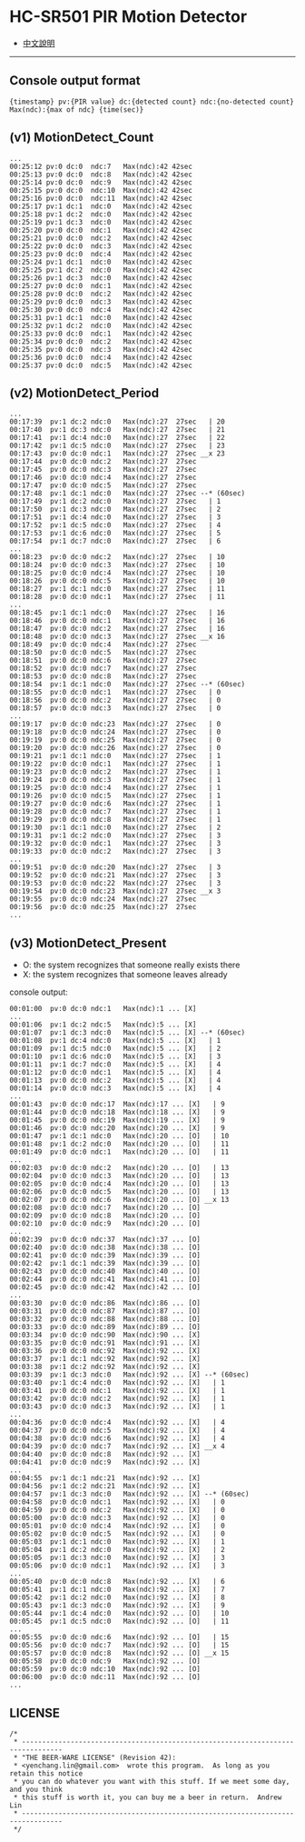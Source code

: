 # HC-SR501 PIR Motion Detector

* [中文說明](README.zh_TW.md)

-----

## Console output format

	{timestamp} pv:{PIR value} dc:{detected count} ndc:{no-detected count} Max(ndc):{max of ndc} {time(sec)}


## (v1) MotionDetect_Count

	...
	00:25:12 pv:0 dc:0	ndc:7	Max(ndc):42	42sec
	00:25:13 pv:0 dc:0	ndc:8	Max(ndc):42	42sec
	00:25:14 pv:0 dc:0	ndc:9	Max(ndc):42	42sec
	00:25:15 pv:0 dc:0	ndc:10	Max(ndc):42	42sec
	00:25:16 pv:0 dc:0	ndc:11	Max(ndc):42	42sec
	00:25:17 pv:1 dc:1	ndc:0	Max(ndc):42	42sec
	00:25:18 pv:1 dc:2	ndc:0	Max(ndc):42	42sec
	00:25:19 pv:1 dc:3	ndc:0	Max(ndc):42	42sec
	00:25:20 pv:0 dc:0	ndc:1	Max(ndc):42	42sec
	00:25:21 pv:0 dc:0	ndc:2	Max(ndc):42	42sec
	00:25:22 pv:0 dc:0	ndc:3	Max(ndc):42	42sec
	00:25:23 pv:0 dc:0	ndc:4	Max(ndc):42	42sec
	00:25:24 pv:1 dc:1	ndc:0	Max(ndc):42	42sec
	00:25:25 pv:1 dc:2	ndc:0	Max(ndc):42	42sec
	00:25:26 pv:1 dc:3	ndc:0	Max(ndc):42	42sec
	00:25:27 pv:0 dc:0	ndc:1	Max(ndc):42	42sec
	00:25:28 pv:0 dc:0	ndc:2	Max(ndc):42	42sec
	00:25:29 pv:0 dc:0	ndc:3	Max(ndc):42	42sec
	00:25:30 pv:0 dc:0	ndc:4	Max(ndc):42	42sec
	00:25:31 pv:1 dc:1	ndc:0	Max(ndc):42	42sec
	00:25:32 pv:1 dc:2	ndc:0	Max(ndc):42	42sec
	00:25:33 pv:0 dc:0	ndc:1	Max(ndc):42	42sec
	00:25:34 pv:0 dc:0	ndc:2	Max(ndc):42	42sec
	00:25:35 pv:0 dc:0	ndc:3	Max(ndc):42	42sec
	00:25:36 pv:0 dc:0	ndc:4	Max(ndc):42	42sec
	00:25:37 pv:0 dc:0	ndc:5	Max(ndc):42	42sec


## (v2) MotionDetect_Period

	...
	00:17:39  pv:1 dc:2	ndc:0	Max(ndc):27  27sec   | 20
	00:17:40  pv:1 dc:3	ndc:0	Max(ndc):27  27sec   | 21
	00:17:41  pv:1 dc:4	ndc:0	Max(ndc):27  27sec   | 22
	00:17:42  pv:1 dc:5	ndc:0	Max(ndc):27  27sec   | 23
	00:17:43  pv:0 dc:0	ndc:1	Max(ndc):27  27sec __x 23
	00:17:44  pv:0 dc:0	ndc:2	Max(ndc):27  27sec
	00:17:45  pv:0 dc:0	ndc:3	Max(ndc):27  27sec
	00:17:46  pv:0 dc:0	ndc:4	Max(ndc):27  27sec
	00:17:47  pv:0 dc:0	ndc:5	Max(ndc):27  27sec
	00:17:48  pv:1 dc:1	ndc:0	Max(ndc):27  27sec --* (60sec)
	00:17:49  pv:1 dc:2	ndc:0	Max(ndc):27  27sec   | 1
	00:17:50  pv:1 dc:3	ndc:0	Max(ndc):27  27sec   | 2
	00:17:51  pv:1 dc:4	ndc:0	Max(ndc):27  27sec   | 3
	00:17:52  pv:1 dc:5	ndc:0	Max(ndc):27  27sec   | 4
	00:17:53  pv:1 dc:6	ndc:0	Max(ndc):27  27sec   | 5
	00:17:54  pv:1 dc:7	ndc:0	Max(ndc):27  27sec   | 6
	...
	00:18:23  pv:0 dc:0	ndc:2	Max(ndc):27  27sec   | 10
	00:18:24  pv:0 dc:0	ndc:3	Max(ndc):27  27sec   | 10
	00:18:25  pv:0 dc:0	ndc:4	Max(ndc):27  27sec   | 10
	00:18:26  pv:0 dc:0	ndc:5	Max(ndc):27  27sec   | 10
	00:18:27  pv:1 dc:1	ndc:0	Max(ndc):27  27sec   | 11
	00:18:28  pv:0 dc:0	ndc:1	Max(ndc):27  27sec   | 11
	...
	00:18:45  pv:1 dc:1	ndc:0	Max(ndc):27  27sec   | 16
	00:18:46  pv:0 dc:0	ndc:1	Max(ndc):27  27sec   | 16
	00:18:47  pv:0 dc:0	ndc:2	Max(ndc):27  27sec   | 16
	00:18:48  pv:0 dc:0	ndc:3	Max(ndc):27  27sec __x 16
	00:18:49  pv:0 dc:0	ndc:4	Max(ndc):27  27sec
	00:18:50  pv:0 dc:0	ndc:5	Max(ndc):27  27sec
	00:18:51  pv:0 dc:0	ndc:6	Max(ndc):27  27sec
	00:18:52  pv:0 dc:0	ndc:7	Max(ndc):27  27sec
	00:18:53  pv:0 dc:0	ndc:8	Max(ndc):27  27sec
	00:18:54  pv:1 dc:1	ndc:0	Max(ndc):27  27sec --* (60sec)
	00:18:55  pv:0 dc:0	ndc:1	Max(ndc):27  27sec   | 0
	00:18:56  pv:0 dc:0	ndc:2	Max(ndc):27  27sec   | 0
	00:18:57  pv:0 dc:0	ndc:3	Max(ndc):27  27sec   | 0
	...
	00:19:17  pv:0 dc:0	ndc:23	Max(ndc):27  27sec   | 0
	00:19:18  pv:0 dc:0	ndc:24	Max(ndc):27  27sec   | 0
	00:19:19  pv:0 dc:0	ndc:25	Max(ndc):27  27sec   | 0
	00:19:20  pv:0 dc:0	ndc:26	Max(ndc):27  27sec   | 0
	00:19:21  pv:1 dc:1	ndc:0	Max(ndc):27  27sec   | 1
	00:19:22  pv:0 dc:0	ndc:1	Max(ndc):27  27sec   | 1
	00:19:23  pv:0 dc:0	ndc:2	Max(ndc):27  27sec   | 1
	00:19:24  pv:0 dc:0	ndc:3	Max(ndc):27  27sec   | 1
	00:19:25  pv:0 dc:0	ndc:4	Max(ndc):27  27sec   | 1
	00:19:26  pv:0 dc:0	ndc:5	Max(ndc):27  27sec   | 1
	00:19:27  pv:0 dc:0	ndc:6	Max(ndc):27  27sec   | 1
	00:19:28  pv:0 dc:0	ndc:7	Max(ndc):27  27sec   | 1
	00:19:29  pv:0 dc:0	ndc:8	Max(ndc):27  27sec   | 1
	00:19:30  pv:1 dc:1	ndc:0	Max(ndc):27  27sec   | 2
	00:19:31  pv:1 dc:2	ndc:0	Max(ndc):27  27sec   | 3
	00:19:32  pv:0 dc:0	ndc:1	Max(ndc):27  27sec   | 3
	00:19:33  pv:0 dc:0	ndc:2	Max(ndc):27  27sec   | 3
	...
	00:19:51  pv:0 dc:0	ndc:20	Max(ndc):27  27sec   | 3
	00:19:52  pv:0 dc:0	ndc:21	Max(ndc):27  27sec   | 3
	00:19:53  pv:0 dc:0	ndc:22	Max(ndc):27  27sec   | 3
	00:19:54  pv:0 dc:0	ndc:23	Max(ndc):27  27sec __x 3
	00:19:55  pv:0 dc:0	ndc:24	Max(ndc):27  27sec
	00:19:56  pv:0 dc:0	ndc:25	Max(ndc):27  27sec
	...


## (v3) MotionDetect_Present

* O: the system recognizes that someone really exists there
* X: the system recognizes that someone leaves already

console output:

	00:01:00  pv:0 dc:0	ndc:1	Max(ndc):1 ... [X]
	...
	00:01:06  pv:1 dc:2	ndc:5	Max(ndc):5 ... [X]
	00:01:07  pv:1 dc:3	ndc:0	Max(ndc):5 ... [X] --* (60sec)
	00:01:08  pv:1 dc:4	ndc:0	Max(ndc):5 ... [X]   | 1
	00:01:09  pv:1 dc:5	ndc:0	Max(ndc):5 ... [X]   | 2
	00:01:10  pv:1 dc:6	ndc:0	Max(ndc):5 ... [X]   | 3
	00:01:11  pv:1 dc:7	ndc:0	Max(ndc):5 ... [X]   | 4
	00:01:12  pv:0 dc:0	ndc:1	Max(ndc):5 ... [X]   | 4
	00:01:13  pv:0 dc:0	ndc:2	Max(ndc):5 ... [X]   | 4
	00:01:14  pv:0 dc:0	ndc:3	Max(ndc):5 ... [X]   | 4
	...
	00:01:43  pv:0 dc:0	ndc:17	Max(ndc):17 ... [X]   | 9
	00:01:44  pv:0 dc:0	ndc:18	Max(ndc):18 ... [X]   | 9
	00:01:45  pv:0 dc:0	ndc:19	Max(ndc):19 ... [X]   | 9
	00:01:46  pv:0 dc:0	ndc:20	Max(ndc):20 ... [X]   | 9
	00:01:47  pv:1 dc:1	ndc:0	Max(ndc):20 ... [O]   | 10
	00:01:48  pv:1 dc:2	ndc:0	Max(ndc):20 ... [O]   | 11
	00:01:49  pv:0 dc:0	ndc:1	Max(ndc):20 ... [O]   | 11
	...
	00:02:03  pv:0 dc:0	ndc:2	Max(ndc):20 ... [O]   | 13
	00:02:04  pv:0 dc:0	ndc:3	Max(ndc):20 ... [O]   | 13
	00:02:05  pv:0 dc:0	ndc:4	Max(ndc):20 ... [O]   | 13
	00:02:06  pv:0 dc:0	ndc:5	Max(ndc):20 ... [O]   | 13
	00:02:07  pv:0 dc:0	ndc:6	Max(ndc):20 ... [O] __x 13
	00:02:08  pv:0 dc:0	ndc:7	Max(ndc):20 ... [O]
	00:02:09  pv:0 dc:0	ndc:8	Max(ndc):20 ... [O]
	00:02:10  pv:0 dc:0	ndc:9	Max(ndc):20 ... [O]
	...
	00:02:39  pv:0 dc:0	ndc:37	Max(ndc):37 ... [O]
	00:02:40  pv:0 dc:0	ndc:38	Max(ndc):38 ... [O]
	00:02:41  pv:0 dc:0	ndc:39	Max(ndc):39 ... [O]
	00:02:42  pv:1 dc:1	ndc:39	Max(ndc):39 ... [O]
	00:02:43  pv:0 dc:0	ndc:40	Max(ndc):40 ... [O]
	00:02:44  pv:0 dc:0	ndc:41	Max(ndc):41 ... [O]
	00:02:45  pv:0 dc:0	ndc:42	Max(ndc):42 ... [O]
	...
	00:03:30  pv:0 dc:0	ndc:86	Max(ndc):86 ... [O]
	00:03:31  pv:0 dc:0	ndc:87	Max(ndc):87 ... [O]
	00:03:32  pv:0 dc:0	ndc:88	Max(ndc):88 ... [O]
	00:03:33  pv:0 dc:0	ndc:89	Max(ndc):89 ... [O]
	00:03:34  pv:0 dc:0	ndc:90	Max(ndc):90 ... [X]
	00:03:35  pv:0 dc:0	ndc:91	Max(ndc):91 ... [X]
	00:03:36  pv:0 dc:0	ndc:92	Max(ndc):92 ... [X]
	00:03:37  pv:1 dc:1	ndc:92	Max(ndc):92 ... [X]
	00:03:38  pv:1 dc:2	ndc:92	Max(ndc):92 ... [X]
	00:03:39  pv:1 dc:3	ndc:0	Max(ndc):92 ... [X] --* (60sec)
	00:03:40  pv:1 dc:4	ndc:0	Max(ndc):92 ... [X]   | 1
	00:03:41  pv:0 dc:0	ndc:1	Max(ndc):92 ... [X]   | 1
	00:03:42  pv:0 dc:0	ndc:2	Max(ndc):92 ... [X]   | 1
	00:03:43  pv:0 dc:0	ndc:3	Max(ndc):92 ... [X]   | 1
	...
	00:04:36  pv:0 dc:0	ndc:4	Max(ndc):92 ... [X]   | 4
	00:04:37  pv:0 dc:0	ndc:5	Max(ndc):92 ... [X]   | 4
	00:04:38  pv:0 dc:0	ndc:6	Max(ndc):92 ... [X]   | 4
	00:04:39  pv:0 dc:0	ndc:7	Max(ndc):92 ... [X] __x 4
	00:04:40  pv:0 dc:0	ndc:8	Max(ndc):92 ... [X]
	00:04:41  pv:0 dc:0	ndc:9	Max(ndc):92 ... [X]
	...
	00:04:55  pv:1 dc:1	ndc:21	Max(ndc):92 ... [X]
	00:04:56  pv:1 dc:2	ndc:21	Max(ndc):92 ... [X]
	00:04:57  pv:1 dc:3	ndc:0	Max(ndc):92 ... [X] --* (60sec)
	00:04:58  pv:0 dc:0	ndc:1	Max(ndc):92 ... [X]   | 0
	00:04:59  pv:0 dc:0	ndc:2	Max(ndc):92 ... [X]   | 0
	00:05:00  pv:0 dc:0	ndc:3	Max(ndc):92 ... [X]   | 0
	00:05:01  pv:0 dc:0	ndc:4	Max(ndc):92 ... [X]   | 0
	00:05:02  pv:0 dc:0	ndc:5	Max(ndc):92 ... [X]   | 0
	00:05:03  pv:1 dc:1	ndc:0	Max(ndc):92 ... [X]   | 1
	00:05:04  pv:1 dc:2	ndc:0	Max(ndc):92 ... [X]   | 2
	00:05:05  pv:1 dc:3	ndc:0	Max(ndc):92 ... [X]   | 3
	00:05:06  pv:0 dc:0	ndc:1	Max(ndc):92 ... [X]   | 3
	...
	00:05:40  pv:0 dc:0	ndc:8	Max(ndc):92 ... [X]   | 6
	00:05:41  pv:1 dc:1	ndc:0	Max(ndc):92 ... [X]   | 7
	00:05:42  pv:1 dc:2	ndc:0	Max(ndc):92 ... [X]   | 8
	00:05:43  pv:1 dc:3	ndc:0	Max(ndc):92 ... [X]   | 9
	00:05:44  pv:1 dc:4	ndc:0	Max(ndc):92 ... [O]   | 10
	00:05:45  pv:1 dc:5	ndc:0	Max(ndc):92 ... [O]   | 11
	...
	00:05:55  pv:0 dc:0	ndc:6	Max(ndc):92 ... [O]   | 15
	00:05:56  pv:0 dc:0	ndc:7	Max(ndc):92 ... [O]   | 15
	00:05:57  pv:0 dc:0	ndc:8	Max(ndc):92 ... [O] __x 15
	00:05:58  pv:0 dc:0	ndc:9	Max(ndc):92 ... [O]
	00:05:59  pv:0 dc:0	ndc:10	Max(ndc):92 ... [O]
	00:06:00  pv:0 dc:0	ndc:11	Max(ndc):92 ... [O]
	...


## LICENSE

	/*
	 * --------------------------------------------------------------------------------
	 * "THE BEER-WARE LICENSE" (Revision 42):
	 * <yenchang.lin@gmail.com>  wrote this program.  As long as you retain this notice
	 * you can do whatever you want with this stuff. If we meet some day, and you think
	 * this stuff is worth it, you can buy me a beer in return.  Andrew Lin
	 * --------------------------------------------------------------------------------
	 */
